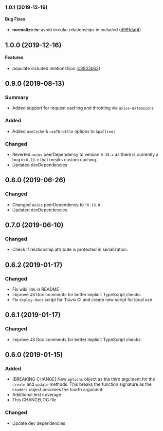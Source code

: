 <a name="1.0.1"></a>
### 1.0.1 (2019-12-19)


#### Bug Fixes

* **normalize.ts:** avoid circular relationships in included ([d991daf4](https://github.com/nerdstep/elide-jsonapi-client.git/commit/d991daf4))


<a name="1.0.0"></a>

## 1.0.0 (2019-12-16)

#### Features

- populate included relationships ([c3803b62](https://github.com/nerdstep/elide-jsonapi-client.git/commit/c3803b62))

## 0.9.0 (2019-08-13)

### Summary

- Added support for request caching and throttling via `axios-extensions`

### Added

- Added `useCache` & `useThrottle` options to `ApiClient`

### Changed

- Reverted `axios` peerDependency to version `0.18.x` as there is currently a bug in `0.19.x` that breaks custom caching.
- Updated devDependencies

## 0.8.0 (2019-06-26)

### Changed

- Changed `axios` peerDependency to `^0.19.0`
- Updated devDependencies

## 0.7.0 (2019-06-10)

### Changed

- Check if relationship attribute is protected in serialization.

## 0.6.2 (2019-01-17)

### Changed

- Fix wiki link in README
- Improve JS Doc comments for better implicit TypeScript checks
- Fix `deploy-docs` script for Travis CI and create new script for local use

## 0.6.1 (2019-01-17)

### Changed

- Improve JS Doc comments for better implicit TypeScript checks

## 0.6.0 (2019-01-15)

### Added

- [BREAKING CHANGE] New `options` object as the third argument for the `create` and `update` methods. This breaks the function signature as the `headers` object becomes the fourth argument.
- Additional test coverage
- This CHANGELOG file

### Changed

- Update dev dependencies
